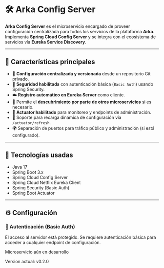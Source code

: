 # 🛠️ Arka Config Server

**Arka Config Server** es el microservicio encargado de proveer configuración centralizada para todos los servicios de la plataforma **Arka**. Implementa **Spring Cloud Config Server** y se integra con el ecosistema de servicios vía **Eureka Service Discovery**.

---

## 🚀 Características principales

- 📁 **Configuración centralizada y versionada** desde un repositorio Git privado.
- 🔐 **Seguridad habilitada** con autenticación básica (`Basic Auth`) usando Spring Security.
- ☁️ **Registro automático en Eureka Server** como cliente.
- 🧭 Permite el **descubrimiento por parte de otros microservicios** si es necesario.
- 🧪 **Actuator habilitado** para monitoreo y endpoints de administración.
- 🔄 Soporte para recarga dinámica de configuración vía `/actuator/refresh`.
- 🌍 Separación de puertos para tráfico público y administración (si está configurado).

---

## 🧩 Tecnologías usadas

- Java 17
- Spring Boot 3.x
- Spring Cloud Config Server
- Spring Cloud Netflix Eureka Client
- Spring Security (Basic Auth)
- Spring Boot Actuator

---

## ⚙️ Configuración

### 🔐 Autenticación (Basic Auth)

El acceso al servidor está protegido. Se requiere autenticación básica para acceder a cualquier endpoint de configuración.

Microservicio aún en desarrollo

Version actual: v0.2.0

